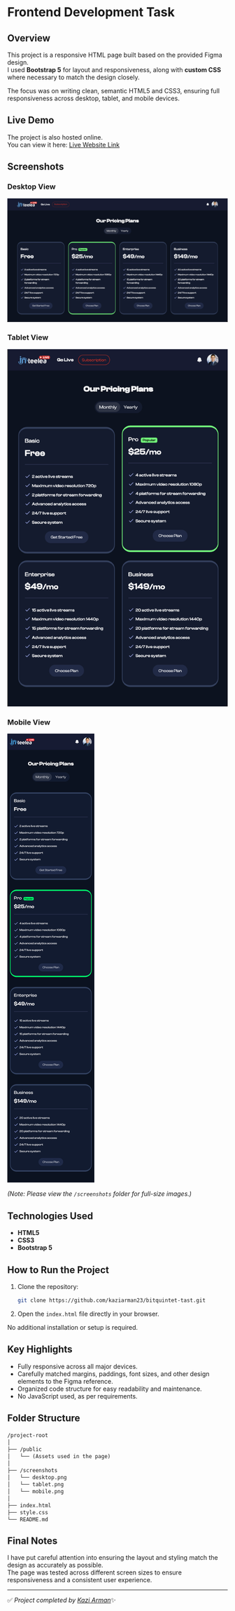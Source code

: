 # Frontend Development Task

## Overview

This project is a responsive HTML page built based on the provided Figma design.  
I used **Bootstrap 5** for layout and responsiveness, along with **custom CSS** where necessary to match the design closely.

The focus was on writing clean, semantic HTML5 and CSS3, ensuring full responsiveness across desktop, tablet, and mobile devices.

## Live Demo

The project is also hosted online.  
You can view it here: [Live Website Link](https://kaziarman23.github.io/bitquintet-tast)

## Screenshots

### Desktop View

![Desktop Screenshot](screenshots/desktop.png)

### Tablet View

![Tablet Screenshot](screenshots/tablet.png)

### Mobile View

![Mobile Screenshot](screenshots/mobile.png)

_(Note: Please view the `/screenshots` folder for full-size images.)_

## Technologies Used

- **HTML5**
- **CSS3**
- **Bootstrap 5**

## How to Run the Project

1. Clone the repository:
   ```bash
   git clone https://github.com/kaziarman23/bitquintet-tast.git
   ```
2. Open the `index.html` file directly in your browser.

No additional installation or setup is required.

## Key Highlights

- Fully responsive across all major devices.
- Carefully matched margins, paddings, font sizes, and other design elements to the Figma reference.
- Organized code structure for easy readability and maintenance.
- No JavaScript used, as per requirements.

## Folder Structure

```
/project-root
│
├── /public
│   └── (Assets used in the page)
│
├── /screenshots
│   └── desktop.png
│   └── tablet.png
│   └── mobile.png
│
├── index.html
├── style.css
└── README.md
```

## Final Notes

I have put careful attention into ensuring the layout and styling match the design as accurately as possible.  
The page was tested across different screen sizes to ensure responsiveness and a consistent user experience.

---

✅ *Project completed by [Kazi Arman](https://github.com/kaziarman23)*✨
